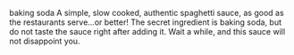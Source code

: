 baking soda
A simple, slow cooked, authentic spaghetti sauce, as good as the restaurants serve...or better! The secret ingredient is baking soda, but do not taste the sauce right after adding it. Wait a while, and this sauce will not disappoint you.